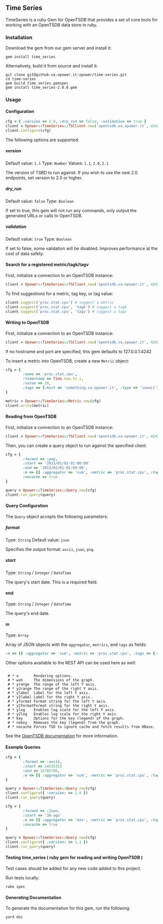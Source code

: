 ## Time Series

TimeSeries is a ruby Gem for OpenTSDB that provides a set of core tools for working with an OpenTSDB data store in ruby.

### Installation

Download the gem from our gem server and install it:

    gem install time_series

Alternatively, build it from source and install it:

    git clone git@github.va.opower.it:opower/time-series.git
    cd time-series
    gem build time_series.gemspec
    gem install time_series-2.0.0.gem

### Usage

#### Configuration

```ruby
cfg = { :version => 2.0, :dry_run => false, :validation => true }
client = Opower::TimeSeries::TSClient.new('opentsdb.va.opower.it', 4242)
client.configure(cfg)
```

The following options are supported:

##### version
Default value: `1.1`
Type: `Number`
Values: `1.1`, `2.0`, `2.1`

The version of TSBD to run against. If you wish to use the new 2.0 endpoints, set version to 2.0 or higher.

##### dry_run
Default value: `false`
Type: `Boolean`

If set to true, this gem will not run any commands, only output the generated URLs or calls to OpenTSDB.

##### validation
Default value: `true`
Type: `Boolean`

If set to false, some validation will be disabled. Improves performance at the cost of data safety.

#### Search for a registered metric/tagk/tagv

First, initialize a connection to an OpenTSDB instance:

```ruby
client = Opower::TimeSeries::TSClient.new('opentsdb.va.opower.it', 4242)
```

To find suggestions for a metric, tag key, or tag value:

```ruby
client.suggest('proc.stat.cpu') # suggest a metric
client.suggest('proc.stat.cpu', 'tagk') # suggest a tagk
client.suggest('proc.stat.cpu', 'tagv') # suggest a tagv
```

#### Writing to OpenTSDB

First, initialize a connection to an OpenTSDB instance:

```ruby
client = Opower::TimeSeries::TSClient.new('opentsdb.va.opower.it', 4242)
```

If no hostname and port are specified, this gem defaults to 127.0.0.1:4242

To insert a metric into OpenTSDB, create a new `Metric` object:

```ruby
cfg = {
        :name => 'proc.stat.cpu',
        :timestamp => Time.now.to_i,
        :value => 10,
        :tags => {:host => 'something.va.opower.it', :type => 'iowait'}
}

metric = Opower::TimeSeries::Metric.new(cfg)
client.write(metric)
```


#### Reading from OpenTSDB

First, initialize a connection to an OpenTSDB instance:

```ruby
client = Opower::TimeSeries::TSClient.new('opentsdb.va.opower.it', 4242)
```

Then, you can create a query object to run against the specified client:

```ruby
cfg = {
        :format => :png,
        :start => '2013/01/01-01:00:00'
        :end => '2013/02/01-01:00:00',
        :m => [{ :aggregator => 'sum', :metric => 'proc.stat.cpu', :tags => {:type => 'iowait'} }],
        :nocache => true
}

query = Opower::TimeSeries::Query.new(cfg)
client.run_query(query)
```
#### Query Configuration

The `Query` object accepts the following parameters:

##### format
Type: `String`
Default value: `json`

Specifies the output format: `ascii`, `json`, `png`.

##### start
Type: `String` / `Integer` / `DateTime`

The query's start date. This is a required field.

#### end
Type: `String` / `Integer` / `DateTime`

The query's end date.

#### m
Type: `Array`

Array of JSON objects with the `aggregator`, `metrics`, and `tags` as fields:

```ruby
:m => [{ :aggregator => 'sum', :metric => 'proc.stat.cpu', :tags => {:type => 'iowait', :version => 2.1} }]
```

Other options available to the REST API can be used here as well:

```

 # * o       Rendering options.
 # * wxh     The dimensions of the graph.
 # * yrange  The range of the left Y axis.
 # * y2range The range of the right Y axis.
 # * ylabel  Label for the left Y axis.
 # * y2label Label for the right Y axis.
 # * yformat Format string for the left Y axis.
 # * y2formatFormat string for the right Y axis.
 # * ylog    Enables log scale for the left Y axis.
 # * y2log   Enables log scale for the right Y axis.
 # * key     Options for the key (legend) of the graph.
 # * nokey   Removes the key (legend) from the graph.
 # * nocache Forces TSD to ignore cache and fetch results from HBase.

```

See the [OpenTSDB documentation](http://opentsdb.net/http-api.html#/q_Parameters) for more information.


#### Example Queries

```ruby
cfg = {
        :format => :ascii,
        :start => 14535353
        :end => 16786786,
        :m => [{ :aggregator => 'sum', :metric => 'proc.stat.cpu', :tags => {:type => 'iowait'} }]
}

query = Opower::TimeSeries::Query.new(cfg)
client.configure({ :version: => 2.0 })
client.run_query(query)
```

```ruby
cfg = {
        :format => :json,
        :start => '3m-ago'
        :m => [{ :aggregator => 'max', :metric => 'proc.stat.cpu', :tags => {:type => 'iowait'} }],
        :nocache => true
}

query = Opower::TimeSeries::Query.new(cfg)
client.configure({ :version: => 1.1 })
client.run_query(query)
```

#### Testing time_series ( ruby gem for reading and writing OpenTSDB )

Test cases should be added for any new code added to this project.

Run tests locally:

```
rake spec
```

#### Generating Documentation

To generate the documentation for this gem, run the following:

```
yard doc
```
